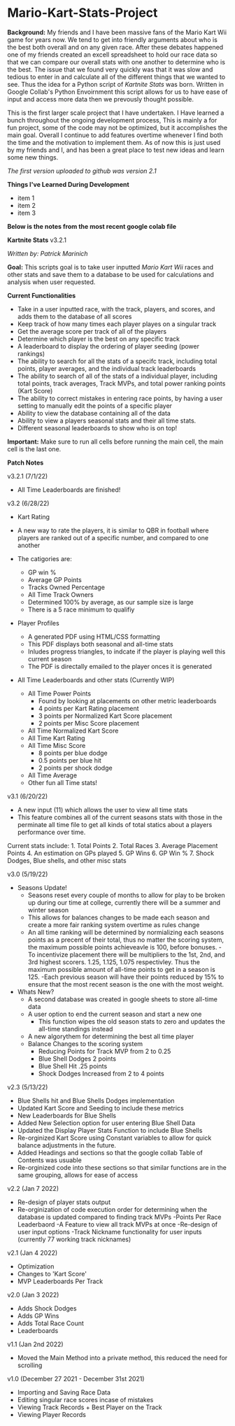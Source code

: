# Mario-Kart-Stats-Project

**Background:** My friends and I have been massive fans of the Mario Kart Wii game for years now. We tend to get into friendly arguments about who is the best both overall and on any given race. After these debates happened one of my friends created an excell spreadsheet to hold our race data so that we can compare our overall stats with one another to determine who is the best. The issue that we found very quickly was that it was slow and tedious to enter in and calculate all of the different things that we wanted to see. Thus the idea for a Python script of *Kartnite Stats* was born. Written in Google Collab's Python Envoirnment this script allows for us to have ease of input and access more data then we prevously thought possible. 

This is the first larger scale project that I have undertaken. I Have learned a bunch throughout the ongoing development process, This is mainly a for fun project, some of the code may not be optimized, but it accomplishes the main goal. Overall I continue to add features overtime whenever I find both the time and the motivation to implement them. As of now this is just used by my friends and I, and has been a great place to test new ideas and learn some new things.

*The first version uploaded to github was version 2.1*

**Things I've Learned During Development**
* item 1
* item 2
* item 3

**Below is the notes from the most recent google colab file**

**Kartnite Stats** v3.2.1

*Written by: Patrick Marinich*

**Goal:** This scripts goal is to take user inputted *Mario Kart Wii* races and other stats and save them to a database to be used for calculations and analysis when user requested. 

**Current Functionalities**

*   Take in a user inputted race, with the track, players, and scores, and adds them to the database of all scores
*   Keep track of how many times each player playes on a singular track
* Get the average score per track of all of the players
* Determine which player is the best on any specific track
* A leaderboard to display the ordering of player seeding (power rankings)
* The ability to search for all the stats of a specifc track, including total points, player averages, and the individual track leaderboards
* The ability to search of all of the stats of a individual player, including total points, track averages, Track MVPs, and total power ranking points (Kart Score)
* The ability to correct mistakes in entering race points, by having a user setting to manually edit the points of a specific player
* Ability to view the database containing all of the data
* Ability to view a players seasonal stats and their all time stats. 
* Different seasonal leaderboards to show who is on top! 


**Important:** Make sure to run all cells before running the main cell, the main cell is the last one.


**Patch Notes**

v3.2.1 (7/1/22)
- All Time Leaderboards are finished!

v3.2 (6/28/22)
 - Kart Rating
  - A new way to rate the players, it is similar to QBR in football where players are ranked out of a specific number, and compared to one another
  - The catigories are:
    - GP win %
    - Average GP Points
    - Tracks Owned Percentage
    - All Time Track Owners
    - Determined 100% by average, as our sample size is large
    - There is a 5 race minimum to qualifiy

- Player Profiles
    - A generated PDF using HTML/CSS formatting
    - This PDF displays both seasonal and all-time stats
    - Inludes progress triangles, to indcate if the player is playing well this current season
    - The PDF is directally emailed to the player onces it is generated

- All Time Leaderboards and other stats (Currently WIP)
  - All Time Power Points
    - Found by looking at placements on other metric leaderboards
    - 4 points per Kart Rating placement
    - 3 points per Normalized Kart Score placement
    - 2 points per Misc Score placement 
  - All Time Normalized Kart Score
  - All Time Kart Rating
  - All Time Misc Score
    - 8 points per blue dodge
    - 0.5 points per blue hit
    - 2 points per shock dodge
  - All Time Average
  - Other fun all Time stats!


v3.1 (6/20/22)
  - A new input (11) which allows the user to view all time stats
  - This feature combines all of the current seasons stats with those in the perminate all time file to get all kinds of total statics about a players performance over time. 
 
  Current stats include:
    1. Total Points
    2. Total Races
    3. Average Placement Points
    4. An estimation on GPs played
    5. GP Wins
    6. GP Win %
    7. Shock Dodges, Blue shells, and other misc stats

v3.0 (5/19/22)

- Seasons Update!
  - Seasons reset every couple of months to allow for play to be broken up during our time at college, currently there will be a summer and winter season
  - This allows for balances changes to be made each season and create a more fair ranking system overtime as rules change
  - An all time ranking will be determined by normializing each seasons points as a precent of their total, thus no matter the scoring system, the maximum possible points achieveavle is 100, before bonuses.
  -To incentivize placement there will be multipliers to the 1st, 2nd, and 3rd highest scorers. 1.25, 1.125, 1.075 respectivley. Thus the maximum possible amount of all-time points to get in a season is 125.
  -Each previous season will have their points reduced by 15% to ensure that the most recent season is the one with the most weight.
- Whats New?
  - A second database was created in google sheets to store all-time data
  - A user option to end the current season and start a new one
    - This function wipes the old season stats to zero and updates the all-time standings instead
  - A new algorythem for determining the best all time player
  - Balance Changes to the scoring system
    - Reducing Points for Track MVP from 2 to 0.25
    - Blue Shell Dodges 2 points
    - Blue Shell Hit .25 points
    - Shock Dodges Increased from 2 to 4 points


v2.3 (5/13/22)
- Blue Shells hit and Blue Shells Dodges implementation 
- Updated Kart Score and Seeding to include these metrics
- New Leaderboards for Blue Shells
- Added New Selection option for user entering Blue Shell Data
- Updated the Display Player Stats Function to include Blue Shells
- Re-orginized Kart Score using Constant variables to allow for quick balance adjustments in the future.
- Added Headings and sections so that the google collab Table of Contents was usuable
- Re-orginized code into these sections so that similar functions are in the same grouping, allows for ease of access


v2.2 (Jan 7 2022)
- Re-design of player stats output
- Re-orginization of code execution order for determining when the database is updated compared to finding track MVPs
-Points Per Race Leaderbaord
-A Feature to view all track MVPs at once
-Re-design of user input options
-Track Nickname functionality for user inputs (currently 77 working track nicknames)


v2.1 (Jan 4 2022)
- Optimization
- Changes to 'Kart Score' 
- MVP Leaderboards Per Track

v2.0 (Jan 3 2022)
 - Adds Shock Dodges 
 - Adds GP Wins
 - Adds Total Race Count
 - Leaderboards

v1.1 (Jan 2nd 2022)
 - Moved the Main Method into a private method, this reduced the need for scrolling

v1.0 (December 27 2021 - December 31st 2021)
 - Importing and Saving Race Data
 - Editing singular race scores incase of mistakes
 - Viewing Track Records + Best Player on the Track
 - Viewing Player Records
